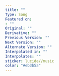 ```yaml
---
title: ""
Type: Song
Featured on: 
- ""
Original: ""
Derivative: ""
Previous Version: ""
Next Version: ""
Alternate Version: ""
Interpolated in: ""
Interpolates: ""
sticker: lucide//music
color: "#eb3b5a"
---
```

